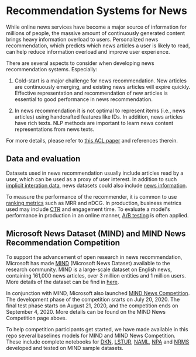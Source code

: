 # Recommendation Systems for News

While online news services have become a major source of information for millions of people, the massive amount of continuously generated content brings heavy information overload to users. Personalized news recommendation, which predicts which news articles a user is likely to read, can help reduce information overload and improve user experience. 

There are several aspects to consider when developing news recommendation systems. Especially:

1. Cold-start is a major challenge for news recommendation. New articles are continuously emerging, and existing news articles will expire quickly. Effective representation and recommendation of new articles is essential to good performance in news recommendation.  

2. In news recommendation it is not optimal to represent items (i.e., news articles) using handcrafted features like IDs. In addition, news articles have rich texts. NLP methods are important to learn news content representations from news texts.

For more details, please refer to [this ACL paper](https://msnews.github.io/assets/doc/ACL2020_MIND.pdf) and references therein.

## Data and evaluation

Datasets used in news recommendation usually include articles read by a user, which can be used as a proxy of user interest.  In addition to such [implicit interation data](../../GLOSSARY.md), news datasets could also include [news information](../../GLOSSARY.md).  

To measure the performance of the recommender, it is common to use [ranking metrics](../../GLOSSARY.md) such as MRR and nDCG. In production, business metrics used may include [CTR](../../GLOSSARY.md) and engagement time. To evaluate a model's performance in production in an online manner, [A/B testing](../../GLOSSARY.md) is often applied.

## Microsoft News Dataset (MIND) and MIND News Recommendation Competition

To support the advancement of open research in news recommendation, Microsoft has made [MIND](https://msnews.github.io/) (Microsoft News Dataset) available to the research community.  MIND is a large-scale dataset on English news, containing 161,000 news articles, over 3 million entities and 1 million users.  More details of the dataset can be find in [here](https://msnews.github.io/assets/doc/ACL2020_MIND.pdf).

In conjunction with MIND, Microsoft also launched [MIND News Competition](https://msnews.github.io/competition.html).  The development phase of the competition srarts on July 20, 2020.  The final test phase starts on August 21, 2020, and the competition ends on September 4, 2020.  More details can be found on the MIND News Competition page above.

To help competition participants get started, we have made available in this repo several baselines models for MIND and MIND News Competition.  These include complete notebooks for [DKN](../../examples/00_quick_start/dkn_MIND.ipynb), [LSTUR](../../examples/00_quick_start/lstur_MIND.ipynb), [NAML](../../examples/00_quick_start/naml_MIND.ipynb), [NPA](../../examples/00_quick_start/npa_MIND.ipynb) and [NRMS](../../examples/00_quick_start/nrms_MIND.ipynb) developed and tested on MIND sample datasets.
